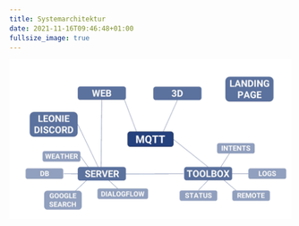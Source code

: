 ```yaml
---
title: Systemarchitektur
date: 2021-11-16T09:46:48+01:00
fullsize_image: true
---
```


![Architekur](../images/architecture.png)
